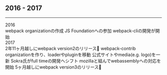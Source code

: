 <!-- sectionTitle: History: 2016 - 2017 -->

## 2016 - 2017

---

<div class="history-container">
  <div class="list-with-title">
    <div class="list-with-title-title">2016</div>
    <div class="list-with-title-body">
      <span>webpack organizationの作成</span>
      <span>JS Foundationへの参加</span>
      <span>webpack-cliの開発が開始</span>
    </div>
  </div>
  <div class="list-with-title">
    <div class="list-with-title-title">2017</div>
    <div class="list-with-title-body">
      <span>2年11ヶ月越しにwebpack version2のリリース🎉</span>
      <span>webpack-contrib organizationを作り、loaderやpluginを移動</span>
      <span>公式サイトやmedia(e.g. logo)を一新</span>
      <span>Sokra氏がfull timeの開発へシフト</span>
      <span>mozillaと組んでwebassemblyへの対応を開始</span>
      <span>5ヶ月越しにwebpack version3のリリース🎉</span>
    </div>
  </div>
</div>
